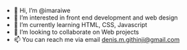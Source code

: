 - 👋 Hi, I’m @imaraiwe
- 👀 I’m interested in front end development and web design
- 🌱 I’m currently learning HTML, CSS, Javascript
- 💞️ I’m looking to collaborate on Web projects
- 📫 You can reach me via email denis.m.githinji@gmail.com

<!---
imaraiwe/imaraiwe is a ✨ special ✨ repository because its `README.md` (this file) appears on your GitHub profile.
You can click the Preview link to take a look at your changes.
--->
